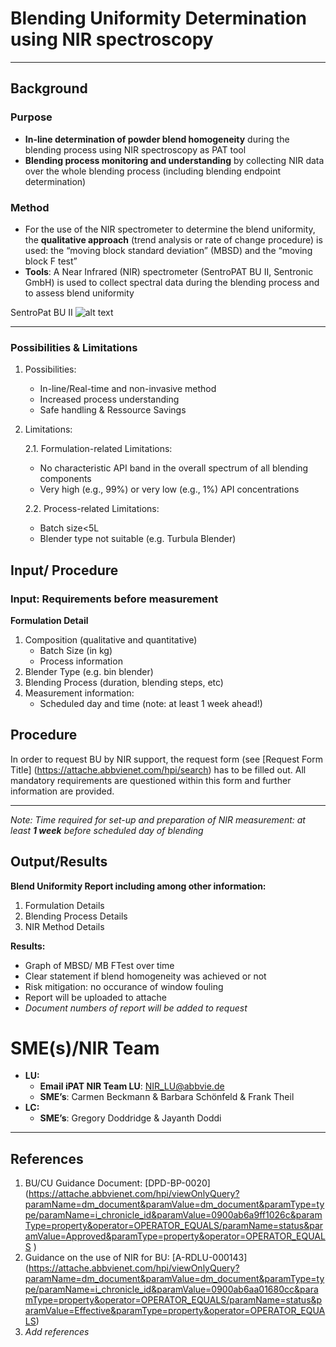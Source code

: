 # Blending Uniformity Determination using NIR spectroscopy
---

## Background

### Purpose 
- **In-line determination of powder blend homogeneity** during the blending process using NIR spectroscopy as PAT tool
- **Blending process monitoring and understanding** by collecting NIR data over the whole blending process (including blending endpoint determination)

### Method
- For the use of the NIR spectrometer to determine the blend uniformity, the **qualitative approach**  (trend analysis or rate of change procedure) is used: the “moving block standard deviation” (MBSD) and the “moving block F test”
- **Tools**: A Near Infrared (NIR) spectrometer (SentroPAT BU II, Sentronic GmbH) is used to collect spectral data during the blending process and to assess blend uniformity

SentroPat BU II
![alt text](https://github.com/TDijana/Blending_NIR_test-/blob/master/SentroPatII.PNG) 
***

### Possibilities & Limitations 

1. Possibilities:
	- In-line/Real-time and non-invasive method 
	- Increased process understanding
	- Safe handling & Ressource Savings

2. Limitations:

	2.1. Formulation-related Limitations:
	- No characteristic API band in the overall spectrum of all blending components 
	- Very high (e.g., 99%) or very low (e.g., 1%) API concentrations 

	2.2. Process-related Limitations: 
	- Batch size<5L 
	- Blender type not suitable (e.g. Turbula Blender) 

## Input/ Procedure 
### Input: Requirements before measurement
**Formulation Detail**
1. Composition (qualitative and quantitative)
	- Batch Size (in kg)
	- Process information
2. Blender Type (e.g. bin blender)
3. Blending Process (duration, blending steps, etc)
4. Measurement information:
	- Scheduled day and time (note: at least 1 week ahead!)

## Procedure
In order to request BU by NIR support, the request form (see [Request Form Title] (https://attache.abbvienet.com/hpi/search) has to be filled out. All mandatory requirements are questioned within this form and further information are provided. 
___
*Note: Time required for set-up and preparation of NIR measurement: at least **1 week** before scheduled day of blending*

## Output/Results 
**Blend Uniformity Report including among other information:**
1. Formulation Details 
2. Blending Process Details
3. NIR Method Details

**Results:**
- Graph of MBSD/ MB FTest over time 
- Clear statement if blend homogeneity was achieved or not 
- Risk mitigation: no occurance of window fouling 
- Report will be uploaded to attache
- *Document numbers of report will be added to request*

# SME(s)/NIR Team
- **LU:**
	- **Email iPAT NIR Team LU**: NIR_LU@abbvie.de
	- **SME’s**: Carmen Beckmann & Barbara Schönfeld & Frank Theil
- **LC:**
	- **SME’s**: Gregory Doddridge & Jayanth Doddi

***
## References
1. BU/CU Guidance Document: [DPD-BP-0020] (https://attache.abbvienet.com/hpi/viewOnlyQuery?paramName=dm_document&paramValue=dm_document&paramType=type/paramName=i_chronicle_id&paramValue=0900ab6a9ff1026c&paramType=property&operator=OPERATOR_EQUALS/paramName=status&paramValue=Approved&paramType=property&operator=OPERATOR_EQUALS )
2. Guidance on the use of NIR for BU: [A-RDLU-000143] (https://attache.abbvienet.com/hpi/viewOnlyQuery?paramName=dm_document&paramValue=dm_document&paramType=type/paramName=i_chronicle_id&paramValue=0900ab6aa01680cc&paramType=property&operator=OPERATOR_EQUALS/paramName=status&paramValue=Effective&paramType=property&operator=OPERATOR_EQUALS)
3. *Add references*
